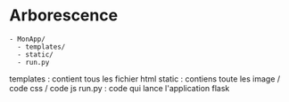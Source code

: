 # Arborescence
```
- MonApp/
  - templates/
  - static/
  - run.py
```

templates : contient tous les fichier html
static : contiens toute les image / code css / code js
run.py : code qui lance l'application flask


  
 
